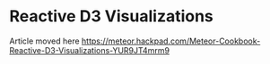 # Reactive D3 Visualizations

Article moved here https://meteor.hackpad.com/Meteor-Cookbook-Reactive-D3-Visualizations-YUR9JT4mrm9
